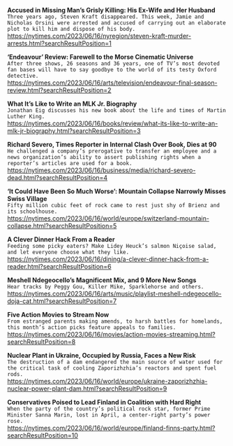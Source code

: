 **Accused in Missing Man’s Grisly Killing: His Ex-Wife and Her Husband**\
`Three years ago, Steven Kraft disappeared. This week, Jamie and Nicholas Orsini were arrested and accused of carrying out an elaborate plot to kill him and dispose of his body.`\
https://nytimes.com/2023/06/16/nyregion/steven-kraft-murder-arrests.html?searchResultPosition=1

**‘Endeavour’ Review: Farewell to the Morse Cinematic Universe**\
`After three shows, 26 seasons and 36 years, one of TV’s most devoted fan bases will have to say goodbye to the world of its testy Oxford detective.`\
https://nytimes.com/2023/06/16/arts/television/endeavour-final-season-review.html?searchResultPosition=2

**What It’s Like to Write an MLK Jr. Biography**\
`Jonathan Eig discusses his new book about the life and times of Martin Luther King.`\
https://nytimes.com/2023/06/16/books/review/what-its-like-to-write-an-mlk-jr-biography.html?searchResultPosition=3

**Richard Severo, Times Reporter in Internal Clash Over Book, Dies at 90**\
`He challenged a company’s prerogative to transfer an employee and a news organization’s ability to assert publishing rights when a reporter’s articles are used for a book.`\
https://nytimes.com/2023/06/16/business/media/richard-severo-dead.html?searchResultPosition=4

**‘It Could Have Been So Much Worse’: Mountain Collapse Narrowly Misses Swiss Village**\
`Fifty million cubic feet of rock came to rest just shy of Brienz and its schoolhouse.`\
https://nytimes.com/2023/06/16/world/europe/switzerland-mountain-collapse.html?searchResultPosition=5

**A Clever Dinner Hack From a Reader**\
`Feeding some picky eaters? Make Lidey Heuck’s salmon Niçoise salad, and let everyone choose what they like.`\
https://nytimes.com/2023/06/16/dining/a-clever-dinner-hack-from-a-reader.html?searchResultPosition=6

**Meshell Ndegeocello’s Magnificent Mix, and 9 More New Songs**\
`Hear tracks by Peggy Gou, Killer Mike, Sparklehorse and others.`\
https://nytimes.com/2023/06/16/arts/music/playlist-meshell-ndegeocello-doja-cat.html?searchResultPosition=7

**Five Action Movies to Stream Now**\
`From estranged parents making amends, to harsh battles for homelands, this month’s action picks feature appeals to families.`\
https://nytimes.com/2023/06/16/movies/action-movies-streaming.html?searchResultPosition=8

**Nuclear Plant in Ukraine, Occupied by Russia, Faces a New Risk**\
`The destruction of a dam endangered the main source of water used for the critical task of cooling Zaporizhzhia’s reactors and spent fuel rods.`\
https://nytimes.com/2023/06/16/world/europe/ukraine-zaporizhzhia-nuclear-power-plant-dam.html?searchResultPosition=9

**Conservatives Poised to Lead Finland in Coalition with Hard Right**\
`When the party of the country’s political rock star, former Prime Minister Sanna Marin, lost in April, a center-right party’s power rose.`\
https://nytimes.com/2023/06/16/world/europe/finland-finns-party.html?searchResultPosition=10


